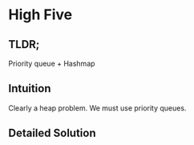 # High Five

<h2>TLDR;</h2>
Priority queue + Hashmap

<h2>Intuition</h2>
Clearly a heap problem. We must use priority queues.

<h2>Detailed Solution</h2>